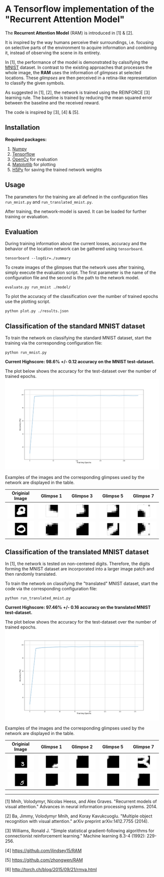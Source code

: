 # A Tensorflow implementation of the "Recurrent Attention Model"

The **Recurrent Attention Model** (RAM) is introduced in [1] & [2]. 

It is inspired by the way humans perceive their surroundings, i.e. focusing on selective parts of the 
environment to acquire information and combining it, instead of observing the scene in its entirety.

In [1], the performance of the model is demonstrated by calssifying the [MNIST](http://yann.lecun.com/exdb/mnist/) dataset.
In contrast to the existing approaches that processes the whole image, the **RAM** uses the information of *glimpses* at selected locations. 
These *glimpses* are then perceived in a retina-like representation to classify the given symbols.

As suggested in [1], [2], the network is trained using the REINFORCE [3] learning rule. 
The baseline is trained by reducing the mean squared error between the baseline and the received reward.

The code is inspired by [3], [4] & [5].

## Installation
**Required packages:**
1. [Numpy](http://www.numpy.org/)
2. [Tensorflow](https://www.tensorflow.org/)
3. [OpenCv](https://opencv.org/) for evaluation
4. [Matplotlib](http://matplotlib.org/) for plotting
5. [H5Py](http://www.h5py.org/) for saving the trained network weights

## Usage
The parameters for the training are all defined in the configuration files 
`run_mnist.py` and `run_translated_mnist.py`.


After training, the network-model is 
saved. It can be loaded for further training or evaluation.

## Evaluation
During training information about the current losses, accuracy 
and the behavior of the location network can be gathered using `tensorboard`. 
```
tensorboard --logdir=./summary
```

To create images of the glimpses that the network uses after training, simply execute the evaluation script.
The first parameter is the name of the configuration file and the second is the path to the network model.
```
evaluate.py run_mnist ./model/
```

To plot the accuracy of the classification over the number of trained epochs use the plotting script. 
```
python plot.py ./results.json
```

## Classification of the standard MNIST dataset
To train the network on classifying the standard MNIST dataset, 
start the training via the corresponding configuration file:
```
python run_mnist.py
```

**Current Highscore:  98.6% +/- 0.12 accuracy on the MNIST test-dataset.**

The plot below shows the accuracy for the test-dataset over the number of trained epochs. 
![Example](./MNIST_Results/MNIST_accuracy.png)

Examples of the images and the corresponding glimpses used by the network are displayed in the table.
 
|Originial Image | Glimpse 1| Glimpse 3| Glimpse 5 |Glimpse 7|
|:--:|:--:|:--:|:--:|:--:|
|<img src="./MNIST_Results/Images/symbol_2.png" alt="Symbol0" width="140">|<img src="./MNIST_Results/Images/symbol_2_glimpse_0_zoom_1.png" alt="Glimpse0" width="140">|<img src="./MNIST_Results/Images/symbol_2_glimpse_2_zoom_1.png" alt="Glimpse0" width="140">|<img src="./MNIST_Results/Images/symbol_2_glimpse_4_zoom_1.png" alt="Glimpse3" width="140">|<img src="./MNIST_Results/Images/symbol_2_glimpse_5_zoom_1.png" alt="Glimpse6" width="140">|
|<img src="./MNIST_Results/Images/symbol_5.png" alt="Symbol1" width="140">|<img src="./MNIST_Results/Images/symbol_5_glimpse_0_zoom_1.png" alt="Glimpse0" width="140">|<img src="./MNIST_Results/Images/symbol_5_glimpse_2_zoom_1.png" alt="Glimpse0" width="140">|<img src="./MNIST_Results/Images/symbol_5_glimpse_4_zoom_1.png" alt="Glimpse3" width="140">|<img src="./MNIST_Results/Images/symbol_5_glimpse_5_zoom_1.png" alt="Glimpse6" width="140">|

## Classification of the translated MNIST dataset
In [1], the network is tested on non-centered digits. 
Therefore, the digits forming the MNIST dataset are incorporated into a
larger image patch and then randomly translated.  

To train the network on classifying the "translated" MNIST dataset, 
start the code via the corresponding configuration file:
```
python run_translated_mnist.py
```

**Current Highscore:  97.46% +/- 0.16 accuracy on the translated MNIST test-dataset.**

The plot below shows the accuracy for the test-dataset over the number of trained epochs. 
![Example](./MNIST_translated_Results/MNIST_translated_accuracy.png)

Examples of the images and the corresponding glimpses used by the network are displayed in the table.
 
|Originial Image | Glimpse 1| Glimpse 2| Glimpse 5|Glimpse 7|
|:--:|:--:|:--:|:--:|:--:|
|<img src="./MNIST_translated_Results/Images/symbol_2.png" alt="Symbol0" width="140">|<img src="./MNIST_translated_Results/Images/symbol_2_glimpse_0.gif" alt="Glimpse0" width="140">|<img src="./MNIST_translated_Results/Images/symbol_2_glimpse_1.gif" alt="Glimpse1" width="140">|<img src="./MNIST_translated_Results/Images/symbol_2_glimpse_4.gif" alt="Glimpse2" width="140">|<img src="./MNIST_translated_Results/Images/symbol_2_glimpse_6.gif" alt="Glimpse3" width="140">|
|<img src="./MNIST_translated_Results/Images/symbol_7.png" alt="Symbol0" width="140">|<img src="./MNIST_translated_Results/Images/symbol_7_glimpse_0.gif" alt="Glimpse0" width="140">|<img src="./MNIST_translated_Results/Images/symbol_7_glimpse_1.gif" alt="Glimpse1" width="140">|<img src="./MNIST_translated_Results/Images/symbol_7_glimpse_4.gif" alt="Glimpse2" width="140">|<img src="./MNIST_translated_Results/Images/symbol_7_glimpse_6.gif" alt="Glimpse3" width="140">|

--------
[1] Mnih, Volodymyr, Nicolas Heess, and Alex Graves. "Recurrent models of visual attention." Advances in neural information processing systems. 2014.

[2] Ba, Jimmy, Volodymyr Mnih, and Koray Kavukcuoglu. "Multiple object recognition with visual attention." arXiv preprint arXiv:1412.7755 (2014).

[3] Williams, Ronald J. "Simple statistical gradient-following algorithms for connectionist reinforcement learning." Machine learning 8.3-4 (1992): 229-256.

[4] https://github.com/jlindsey15/RAM

[5] https://github.com/zhongwen/RAM

[6] http://torch.ch/blog/2015/09/21/rmva.html

